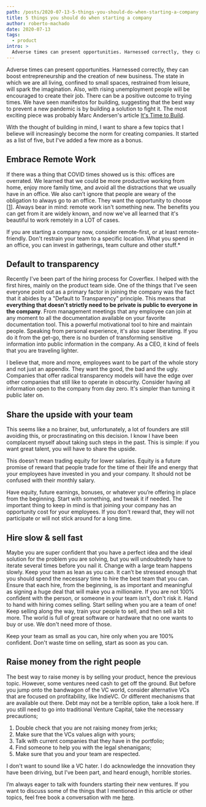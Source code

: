 ```yaml
---
path: /posts/2020-07-13-5-things-you-should-do-when-starting-a-company
title: 5 things you should do when starting a company
author: roberto-machado
date: 2020-07-13
tags:
  - product
intro: >
  Adverse times can present opportunities. Harnessed correctly, they can boost entrepreneurship and the creation of new business.
---
```


Adverse times can present opportunities. Harnessed correctly, they can boost entrepreneurship and the creation of new business. The state in which we are all living, confined to small spaces, restrained from leisure, will spark the imagination. Also, with rising unemployment people will be encouraged to create their job. There can be a positive outcome to trying times. We have seen manifestos for building, suggesting that the best way to prevent a new pandemic is by building a solution to fight it. The most exciting piece was probably Marc Andersen's article [It's Time to Build](https://a16z.com/2020/04/18/its-time-to-build).


With the thought of building in mind, I want to share a few topics that I believe will increasingly become the norm for creating companies. It started as a list of five, but I've added a few more as a bonus.

## Embrace Remote Work

If there was a thing that COVID times showed us is this: offices are overrated. We learned that we could be more productive working from home, enjoy more family time, and avoid all the distractions that we usually have in an office. 
We also can’t ignore that people are weary of the obligation to always go to an office. They want the opportunity to choose [[1](https://www.cnbc.com/2020/05/04/why-many-employees-are-hoping-to-work-from-home-even-after-the-pandemic-is-over.html)].
Always bear in mind: remote work isn't something new. The benefits you can get from it are widely known, and now we've all learned that it's beautiful to work remotely in a LOT of cases. 

If you are starting a company now, consider remote-first, or at least remote-friendly. Don't restrain your team to a specific location. What you spend in an office, you can invest in gatherings, team culture and other stuff.*

## Default to transparency

Recently I've been part of the hiring process for Coverflex. I helped with the first hires, mainly on the product team side. One of the things that I've seen everyone point out as a primary factor in joining the company was the fact that it abides by a "Default to Transparency" principle. This means that **everything that doesn't strictly need to be private is public to everyone in the company**. From management meetings that any employee can join at any moment to all the documentation available on your favorite documentation tool. This a powerful motivational tool to hire and maintain people.  Speaking from personal experience, it's also super liberating. If you do it from the get-go, there is no burden of transforming sensitive information into public information in the company. As a CEO, it kind of feels that you are traveling lighter. 

I believe that, more and more, employees want to be part of the whole story and not just an appendix. They want the good, the bad and the ugly. Companies that offer radical transparency models will have the edge over other companies that still like to operate in obscurity. Consider having all information open to the company from day zero. It's simpler than turning it public later on.


## Share the upside with your team

This seems like a no brainer, but, unfortunately, a lot of founders are still avoiding this, or procrastinating on this decision. I know I have been complacent myself about taking such steps in the past. This is simple: if you want great talent, you will have to share the upside.

This doesn't mean trading equity for lower salaries. Equity is a future promise of reward that people trade for the time of their life and energy that your employees have invested in you and your company. It should not be confused with their monthly salary.

Have equity, future earnings, bonuses, or whatever you’re offering in place from the beginning. Start with something, and tweak it if needed. The important thing to keep in mind is that joining your company has an opportunity cost for your employees. If you don't reward that, they will not participate or will not stick around for a long time.


## Hire slow & sell fast

Maybe you are super confident that you have a perfect idea and the ideal solution for the problem you are solving, but you will undoubtedly have to iterate several times before you nail it. Change with a large team happens slowly. Keep your team as lean as you can. 
It can’t be stressed enough that you should spend the necessary time to hire the best team that you can. Ensure that each hire, from the beginning, is as important and meaningful as signing a huge deal that will make you a millionaire. If you are not 100% confident with the person, or someone in your team isn't, don't risk it. 
Hand to hand with hiring comes selling. Start selling when you are a team of one! Keep selling along the way, train your people to sell, and then sell a bit more. The world is full of great software or hardware that no one wants to buy or use. We don't need more of those. 

Keep your team as small as you can, hire only when you are 100% confident. Don't waste time on selling, start as soon as you can.


## Raise money from the right people

The best way to raise money is by selling your product, hence the previous topic. However, some ventures need cash to get off the ground. But before you jump onto the bandwagon of the VC world, consider alternative VCs that are focused on profitability, like IndieVC. Or different mechanisms that are available out there. Debt may not be a terrible option, take a look here.
If you still need to go into traditional Venture Capital, take the necessary precautions; 
1. Double check that you are not raising money from jerks;
2. Make sure that the VCs values align with yours;
3. Talk with current companies that they have in the portfolio;
4. Find someone to help you with the legal shenanigans;
5. Make sure that you and your team are respected.

I don't want to sound like a VC hater. I do acknowledge the innovation they have been driving, but I’ve been part, and heard enough, horrible stories.

I’m always eager to talk with founders starting their new ventures. If you want to discuss some of the things that I mentioned in this article or other topics, feel free book a conversation with me [here](https://calendly.com/rmdmachado/1-1-with-roberto).

